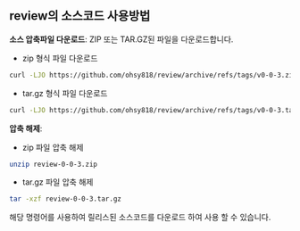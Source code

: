
## review의 소스코드 사용방법

**소스 압축파일 다운로드**: ZIP 또는 TAR.GZ된 파일을 다운로드합니다.
- zip 형식 파일 다운로드
```sh
curl -LJO https://github.com/ohsy818/review/archive/refs/tags/v0-0-3.zip
```

- tar.gz 형식 파일 다운로드
```sh
curl -LJO https://github.com/ohsy818/review/archive/refs/tags/v0-0-3.tar.gz
```

**압축 해제**:
- zip 파일 압축 해제
```sh
unzip review-0-0-3.zip
```

- tar.gz 파일 압축 해제
```sh
tar -xzf review-0-0-3.tar.gz
```

해당 명령어를 사용하여 릴리스된 소스코드를 다운로드 하여 사용 할 수 있습니다.
                                